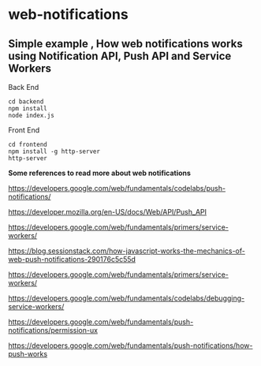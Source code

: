 # web-notifications
## Simple example , How web notifications works using Notification API, Push API and Service Workers

Back End
```
cd backend
npm install
node index.js
```

Front End
```
cd frontend
npm install -g http-server
http-server
```

**Some references to read more about web notifications**

https://developers.google.com/web/fundamentals/codelabs/push-notifications/

https://developer.mozilla.org/en-US/docs/Web/API/Push_API

https://developers.google.com/web/fundamentals/primers/service-workers/

https://blog.sessionstack.com/how-javascript-works-the-mechanics-of-web-push-notifications-290176c5c55d

https://developers.google.com/web/fundamentals/primers/service-workers/

https://developers.google.com/web/fundamentals/codelabs/debugging-service-workers/

https://developers.google.com/web/fundamentals/push-notifications/permission-ux

https://developers.google.com/web/fundamentals/push-notifications/how-push-works



